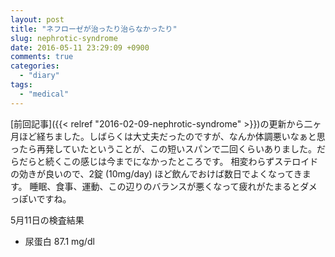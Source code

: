 ```yaml
---
layout: post
title: "ネフローゼが治ったり治らなかったり"
slug: nephrotic-syndrome
date: 2016-05-11 23:29:09 +0900
comments: true
categories:
  - "diary"
tags:
  - "medical"
---
```


[前回記事]({{< relref "2016-02-09-nephrotic-syndrome" >}})の更新から二ヶ月ほど経ちました。しばらくは大丈夫だったのですが、なんか体調悪いなぁと思ったら再発していたということが、この短いスパンで二回くらいありました。だらだらと続くこの感じは今までになかったところです。
相変わらずステロイドの効きが良いので、2錠 (10mg/day) ほど飲んでおけば数日でよくなってきます。
睡眠、食事、運動、この辺りのバランスが悪くなって疲れがたまるとダメっぽいですね。

5月11日の検査結果

- 尿蛋白 87.1 mg/dl
